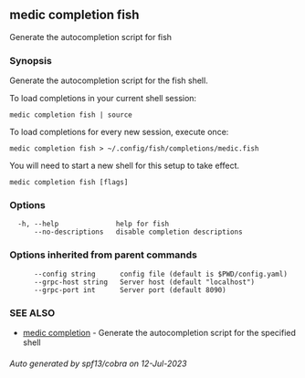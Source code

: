 ## medic completion fish

Generate the autocompletion script for fish

### Synopsis

Generate the autocompletion script for the fish shell.

To load completions in your current shell session:

	medic completion fish | source

To load completions for every new session, execute once:

	medic completion fish > ~/.config/fish/completions/medic.fish

You will need to start a new shell for this setup to take effect.


```
medic completion fish [flags]
```

### Options

```
  -h, --help              help for fish
      --no-descriptions   disable completion descriptions
```

### Options inherited from parent commands

```
      --config string      config file (default is $PWD/config.yaml)
      --grpc-host string   Server host (default "localhost")
      --grpc-port int      Server port (default 8090)
```

### SEE ALSO

* [medic completion](medic_completion.md)	 - Generate the autocompletion script for the specified shell

###### Auto generated by spf13/cobra on 12-Jul-2023
